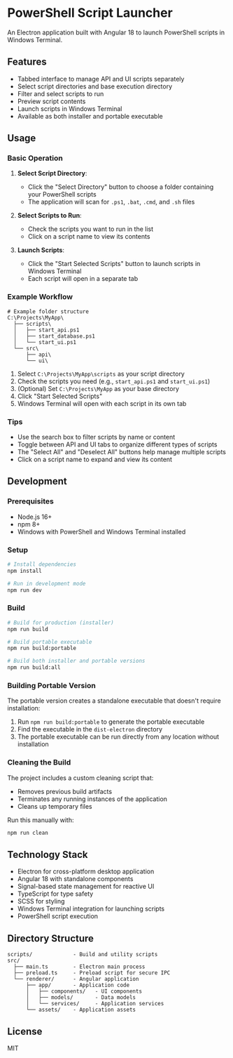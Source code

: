 # PowerShell Script Launcher

An Electron application built with Angular 18 to launch PowerShell scripts in Windows Terminal.

## Features

- Tabbed interface to manage API and UI scripts separately
- Select script directories and base execution directory
- Filter and select scripts to run
- Preview script contents
- Launch scripts in Windows Terminal
- Available as both installer and portable executable

## Usage

### Basic Operation

1. **Select Script Directory**:
   - Click the "Select Directory" button to choose a folder containing your PowerShell scripts
   - The application will scan for `.ps1`, `.bat`, `.cmd`, and `.sh` files

2. **Select Scripts to Run**:
   - Check the scripts you want to run in the list
   - Click on a script name to view its contents

3. **Launch Scripts**:
   - Click the "Start Selected Scripts" button to launch scripts in Windows Terminal
   - Each script will open in a separate tab

### Example Workflow

```
# Example folder structure
C:\Projects\MyApp\
  ├── scripts\
  │   ├── start_api.ps1
  │   ├── start_database.ps1
  │   └── start_ui.ps1
  └── src\
      ├── api\
      └── ui\
```

1. Select `C:\Projects\MyApp\scripts` as your script directory
2. Check the scripts you need (e.g., `start_api.ps1` and `start_ui.ps1`)
3. (Optional) Set `C:\Projects\MyApp` as your base directory
4. Click "Start Selected Scripts" 
5. Windows Terminal will open with each script in its own tab

### Tips

- Use the search box to filter scripts by name or content
- Toggle between API and UI tabs to organize different types of scripts
- The "Select All" and "Deselect All" buttons help manage multiple scripts
- Click on a script name to expand and view its content

## Development

### Prerequisites

- Node.js 16+
- npm 8+
- Windows with PowerShell and Windows Terminal installed

### Setup

```bash
# Install dependencies
npm install

# Run in development mode
npm run dev
```

### Build

```bash
# Build for production (installer)
npm run build

# Build portable executable
npm run build:portable

# Build both installer and portable versions
npm run build:all
```

### Building Portable Version

The portable version creates a standalone executable that doesn't require installation:

1. Run `npm run build:portable` to generate the portable executable
2. Find the executable in the `dist-electron` directory
3. The portable executable can be run directly from any location without installation

### Cleaning the Build

The project includes a custom cleaning script that:
- Removes previous build artifacts
- Terminates any running instances of the application
- Cleans up temporary files

Run this manually with:
```bash
npm run clean
```

## Technology Stack

- Electron for cross-platform desktop application
- Angular 18 with standalone components
- Signal-based state management for reactive UI
- TypeScript for type safety
- SCSS for styling
- Windows Terminal integration for launching scripts
- PowerShell script execution

## Directory Structure

```
scripts/             - Build and utility scripts
src/
  ├── main.ts        - Electron main process
  ├── preload.ts     - Preload script for secure IPC
  └── renderer/      - Angular application
      ├── app/       - Application code
      │   ├── components/   - UI components
      │   ├── models/       - Data models
      │   └── services/     - Application services
      └── assets/    - Application assets
```

## License

MIT